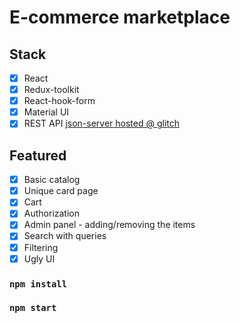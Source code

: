 # E-commerce marketplace

## Stack

- [x] React
- [x] Redux-toolkit
- [x] React-hook-form
- [x] Material UI
- [x] REST API [json-server hosted @ glitch](https://github.com/danildeyneka/cybershop-api)

## Featured

- [x] Basic catalog
- [x] Unique card page
- [x] Cart
- [x] Authorization
- [x] Admin panel - adding/removing the items
- [x] Search with queries
- [x] Filtering
- [x] Ugly UI

[//]: # (### [live demo]&#40;&#41;)

### `npm install`

### `npm start`
